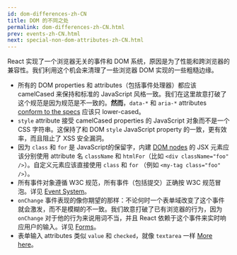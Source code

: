 ```yaml
---
id: dom-differences-zh-CN
title: DOM 的不同之处
permalink: dom-differences-zh-CN.html
prev: events-zh-CN.html
next: special-non-dom-attributes-zh-CN.html
---
```


React 实现了一个浏览器无关的事件和 DOM 系统，原因是为了性能和跨浏览器的兼容性。我们利用这个机会来清理了一些浏览器 DOM 实现的一些粗糙边缘。

* 所有的 DOM properties 和 attributes（包括事件处理器）都应该 camelCased 来保持和标准的 JavaScript 风格一致。我们在这里故意打破了这个规范是因为规范是不一致的。**然而**，`data-*` 和 `aria-*` attributes [conform to the specs](https://developer.mozilla.org/en-US/docs/Web/HTML/Global_attributes#data-*) 应该只 lower-cased。
* `style` attribute 接受 camelCased properties 的 JavaScript 对象而不是一个 CSS 字符串。这保持了和 DOM `style` JavaScript property 的一致，更有效率，而且阻止了 XSS 安全漏洞。
* 因为 `class` 和 `for` 是 JavaScript的保留字，内建 [DOM nodes](http://javascript.info/tutorial/dom-nodes) 的 JSX 元素应该分别使用 attribute 名 `className` 和 `htmlFor`（比如 `<div className="foo" />`）。自定义元素应该直接使用 `class` 和 `for` （例如 `<my-tag class="foo" />`）。
* 所有事件对象遵循 W3C 规范，所有事件（包括提交）正确按 W3C 规范冒泡。详见 [Event System](/react/docs/events.html)。
* `onChange` 事件表现的像你期望的那样：不论何时一个表单域改变了这个事件就会激发，而不是模糊的不一致。我们故意打破了已有浏览器的行为，因为 `onChange` 对于他的行为来说用词不当，并且 React 依赖于这个事件来实时响应用户的输入。详见
[Forms](/react/docs/forms.html)。
* 表单输入 attributes 类似 `value` 和 `checked`，就像 `textarea` 一样 [More here](/react/docs/forms.html)。
